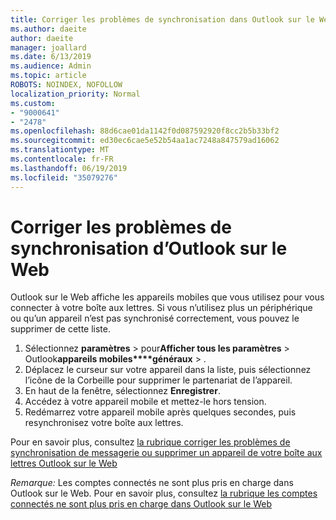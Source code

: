 ```yaml
---
title: Corriger les problèmes de synchronisation dans Outlook sur le Web
ms.author: daeite
author: daeite
manager: joallard
ms.date: 6/13/2019
ms.audience: Admin
ms.topic: article
ROBOTS: NOINDEX, NOFOLLOW
localization_priority: Normal
ms.custom:
- "9000641"
- "2478"
ms.openlocfilehash: 88d6cae01da1142f0d087592920f8cc2b5b33bf2
ms.sourcegitcommit: ed30ec6cae5e52b54aa1ac7248a847579ad16062
ms.translationtype: MT
ms.contentlocale: fr-FR
ms.lasthandoff: 06/19/2019
ms.locfileid: "35079276"
---
```

# <a name="fix-outlook-on-the-web-sync-issues"></a>Corriger les problèmes de synchronisation d’Outlook sur le Web

Outlook sur le Web affiche les appareils mobiles que vous utilisez pour vous connecter à votre boîte aux lettres. Si vous n’utilisez plus un périphérique ou qu’un appareil n’est pas synchronisé correctement, vous pouvez le supprimer de cette liste.

1. Sélectionnez **paramètres** > pour**Afficher tous les paramètres** > Outlook**appareils mobiles****généraux** > .
1. Déplacez le curseur sur votre appareil dans la liste, puis sélectionnez l’icône de la Corbeille pour supprimer le partenariat de l’appareil.
1. En haut de la fenêtre, sélectionnez **Enregistrer**.
1. Accédez à votre appareil mobile et mettez-le hors tension.
1. Redémarrez votre appareil mobile après quelques secondes, puis resynchronisez votre boîte aux lettres.

Pour en savoir plus, consultez [la rubrique corriger les problèmes de synchronisation de messagerie ou supprimer un appareil de votre boîte aux lettres Outlook sur le Web](https://support.office.com/article/775ed31c-05bd-4ee4-b1b3-33fad7b5b992)

*Remarque:* Les comptes connectés ne sont plus pris en charge dans Outlook sur le Web. Pour en savoir plus, consultez [la rubrique les comptes connectés ne sont plus pris en charge dans Outlook sur le Web](https://support.office.com/article/5cc526bf-e928-4a99-8b9f-5e089df7d887)